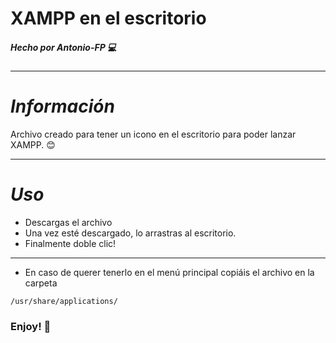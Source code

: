 # **XAMPP en el escritorio**
##### Hecho por Antonio-FP :computer:


---
# *Información*
Archivo creado para tener un icono en el escritorio para poder lanzar XAMPP. :blush:

---
# *Uso*

+ Descargas el archivo
+ Una vez esté descargado, lo arrastras al escritorio.
+ Finalmente doble clic!

---
+ En caso de querer tenerlo en el menú principal copiáis el archivo en la carpeta
```
/usr/share/applications/
```

### Enjoy! :confetti_ball:
